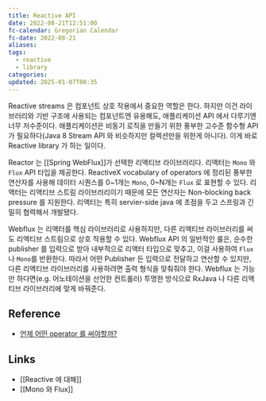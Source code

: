 ```yaml
---
title: Reactive API
date: 2022-08-21T12:51:00
fc-calendar: Gregorian Calendar
fc-date: 2022-08-21
aliases: 
tags:
  - reactive
  - library
categories: 
updated: 2025-01-07T00:35
---
```


Reactive streams 은 컴포넌트 상호 작용에서 중요한 역할은 한다. 하지만 이건 라이브러리와 기반 구조에 사용되는 컴포넌트엔 유용해도, 애플리케이션 API 에서 다루기엔 너무 저수준이다. 애플리케이션은 비동기 로직을 만들기 위한 풍부한 고수준 함수형 API 가 필요하다(Java 8 Stream API 와 비슷하지만 컬렉션만을 위한게 아니다). 이게 바로 Reactive library 가 하는 일이다.

Reactor 는 [[Spring WebFlux]]가 선택한 리액티브 라이브러리다. 리액터는 `Mono` 와 `Flux` API 타입을 제공한다. ReactiveX vocabulary of operators 에 정리된 풍부한 연산자를 사용해 데이터 시퀀스를 0~1개는 `Mono`, 0~N개는 `Flux` 로 표현할 수 있다. 리액터는 리액티브 스트림 라이브러리이기 때문에 모든 연산자는 Non-blocking back pressure 를 지원한다. 리액터는 특히 servier-side java 에 초점을 두고 스프링과 긴밀히 협력해서 개발됐다.

Webflux 는 리액터를 핵심 라이브러리로 사용하지만, 다른 리액티브 라이브러리를 써도 리액티브 스트림으로 상호 작용할 수 있다. Webflux API 의 일반적인 룰은, 순수한 publisher 를 입력으로 받아 내부적으로 리액터 타입으로 맞추고, 이걸 사용하여 `Flux`나 `Mono`를 반환한다. 따라서 어떤 Publisher 든 입력으로 전달하고 연산할 수 있지만, 다른 리액티브 라이브러리를 사용하려면 출력 형식을 맞춰줘야 한다. Webflux 는 가능만 하다면(e.g. 어노테이션을 선언한 컨트롤러) 투명한 방식으로 RxJava 나 다른 리액티브 라이브러리에 맞게 바꿔준다.

## Reference

- [언제 어떤 operator 를 써야할까?](https://luvstudy.tistory.com/m/100)

## Links

- [[Reactive 에 대해]]
- [[Mono 와 Flux]]
